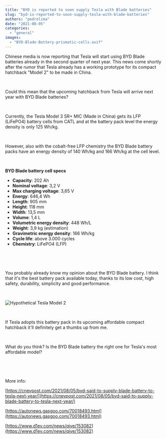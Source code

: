 ```yaml
---
title: "BYD is reported to soon supply Tesla with Blade batteries"
slug: "byd-is-reported-to-soon-supply-tesla-with-blade-batteries"
authors: "pedrolima"
date: "2021-08-05"
categories: 
  - "general"
images: 
  - "BYD-Blade-Battery-prismatic-cells.avif"
---
```


Chinese media is now reporting that Tesla will start using BYD Blade batteries already in the second quarter of next year. This news come shortly after the rumor that Tesla already has a working prototype for its compact hatchback "Model 2" to be made in China.

 

Could this mean that the upcoming hatchback from Tesla will arrive next year with BYD Blade batteries?

 

Currently, the Tesla Model 3 SR+ MIC (Made in China) gets its LFP (LiFePO4) battery cells from CATL and at the battery pack level the energy density is only 125 Wh/kg.

 

However, also with the cobalt-free LFP chemistry the BYD Blade battery packs have an energy density of 140 Wh/kg and 166 Wh/kg at the cell level.

 

**BYD Blade battery cell specs**

- **Capacity**: 202 Ah
- **Nominal voltage**: 3,2 V
- **Max charging voltage**: 3,65 V
- **Energy**: 646,4 Wh
- **Length**: 905 mm
- **Height**: 118 mm
- **Width**: 13,5 mm
- **Volume**: 1,4 L
- **Volumetric energy density**: 448 Wh/L
- **Weight**: 3,9 kg (estimation)
- **Gravimetric energy density**: 166 Wh/kg
- **Cycle life**: above 3.000 cycles
- **Chemistry**: LiFePO4 (LFP)

 

 

You probably already know my opinion about the BYD Blade battery. I think that it's the best battery pack available today, thanks to its low cost, high safety, durability, simplicity and good performance.

 

![Hypothetical Tesla Model 2](images/Hypothetical-Tesla-Model-2.avif)

 

If Tesla adopts this battery pack in its upcoming affordable compact hatchback it'll definitely get a thumbs up from me.

 

What do you think? Is the BYD Blade battery the right one for Tesla's most affordable model?

 

 

More info:

[https://cnevpost.com/2021/08/05/byd-said-to-supply-blade-battery-to-tesla-next-year/](https://cnevpost.com/2021/08/05/byd-said-to-supply-blade-battery-to-tesla-next-year/)

[https://autonews.gasgoo.com/70018493.html](https://autonews.gasgoo.com/70018493.html)

[https://www.d1ev.com/news/qiye/153082](https://www.d1ev.com/news/qiye/153082)
